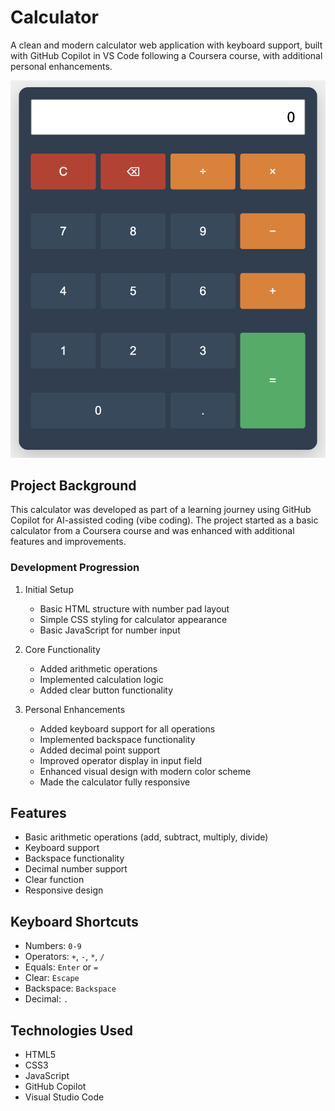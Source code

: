 # Calculator

A clean and modern calculator web application with keyboard support, built with GitHub Copilot in VS Code following a Coursera course, with additional personal enhancements.

![Calculator Screenshot](screenshot.png)

## Project Background

This calculator was developed as part of a learning journey using GitHub Copilot for AI-assisted coding (vibe coding). The project started as a basic calculator from a Coursera course and was enhanced with additional features and improvements.

### Development Progression

1. Initial Setup
   - Basic HTML structure with number pad layout
   - Simple CSS styling for calculator appearance
   - Basic JavaScript for number input

2. Core Functionality
   - Added arithmetic operations
   - Implemented calculation logic
   - Added clear button functionality

3. Personal Enhancements
   - Added keyboard support for all operations
   - Implemented backspace functionality
   - Added decimal point support
   - Improved operator display in input field
   - Enhanced visual design with modern color scheme
   - Made the calculator fully responsive

## Features

- Basic arithmetic operations (add, subtract, multiply, divide)
- Keyboard support
- Backspace functionality
- Decimal number support
- Clear function
- Responsive design

## Keyboard Shortcuts

- Numbers: `0-9`
- Operators: `+`, `-`, `*`, `/`
- Equals: `Enter` or `=`
- Clear: `Escape`
- Backspace: `Backspace`
- Decimal: `.`

## Technologies Used

- HTML5
- CSS3
- JavaScript
- GitHub Copilot
- Visual Studio Code
